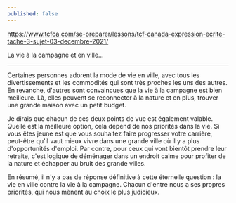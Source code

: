 ```yaml
---
published: false
---
```

https://www.tcfca.com/se-preparer/lessons/tcf-canada-expression-ecrite-tache-3-sujet-03-decembre-2021/

La vie à la campagne et en ville...

---
Certaines personnes adorent la mode de vie en ville, avec tous les divertissements et les commodités qui sont très proches les uns des autres. En revanche, d'autres sont convaincues que la vie à la campagne est bien meilleure. Là, elles peuvent se reconnecter à la nature et en plus, trouver une grande maison avec un petit budget.

Je dirais que chacun de ces deux points de vue est également valable. Quelle est la meilleure option, cela dépend de nos priorités dans la vie. Si vous êtes jeune est que vous souhaitez faire progresser votre carrière, peut-être qu'il vaut mieux vivre dans une grande ville où il y a plus d'opportunités d'emploi. Par contre, pour ceux qui vont bientôt prendre leur retraite, c'est logique de déménager dans un endroit calme pour profiter de la nature et échapper au bruit des grande villes.

En résumé, il n'y a pas de réponse définitive à cette éternelle question : la vie en ville contre la vie à la campagne. Chacun d'entre nous a ses propres priorités, qui nous mènent au choix le plus judicieux.
